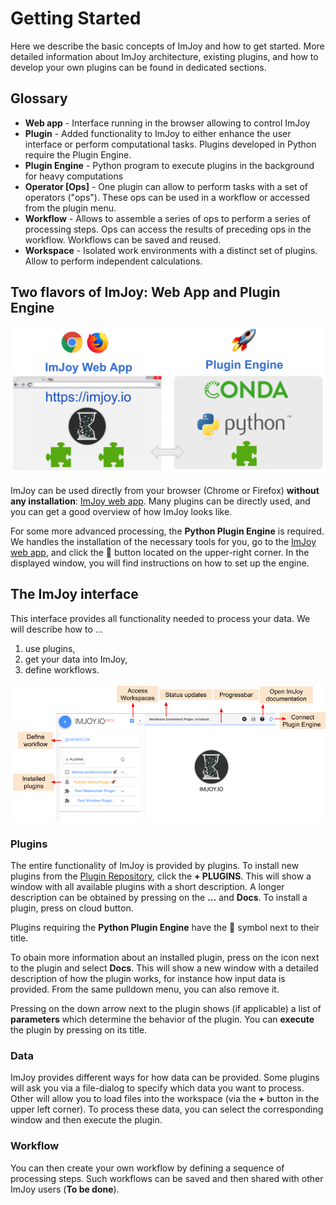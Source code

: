 # Getting Started

Here we describe the basic concepts of ImJoy and how to get started. More detailed
information about ImJoy architecture, existing plugins, and how to develop your own
plugins can be found in dedicated sections.

##  Glossary
* **Web app** - Interface running in the browser allowing to control ImJoy   
* **Plugin** - Added functionality to ImJoy to either enhance the user interface or perform computational tasks. Plugins developed in Python require the Plugin Engine.
* **Plugin Engine** - Python program to execute plugins in the background for heavy computations
* **Operator [Ops]** - One plugin can allow to perform tasks with a set of operators ("ops"). These ops can be used in a workflow or accessed from the plugin menu.
* **Workflow** - Allows to assemble a series of ops to perform a series of processing steps. Ops can access the results of preceding ops in the workflow. Workflows can be saved and reused.
* **Workspace** - Isolated work environments with a distinct set of plugins. Allow to perform independent calculations. 

##  Two flavors of ImJoy: Web App and Plugin Engine

<img src="./asserts/imjoy-webapp-engine.png" width="800px"></img>

ImJoy can be used  directly from your browser (Chrome or Firefox) **without any installation**: [ImJoy web app](https://imjoy.io/#/app). Many plugins can be
directly used, and you can get a good overview of how ImJoy looks like.

For some more advanced processing, the **Python Plugin Engine**  is required.
We handles the installation of the necessary tools for you, go to the [ImJoy web app](https://imjoy.io/#/app), and click the 🚀 button located on the upper-right corner.
In the displayed window, you will find instructions on how to set up the engine.

##  The ImJoy interface
This interface provides all functionality needed to process your data. We will
describe how to ...
1. use plugins,
2. get your data into ImJoy,
3. define workflows.

<img src="./asserts/imjoy-interface.png" width="800px"></img>

### Plugins
The entire functionality of ImJoy is provided by plugins. To install new plugins from the [Plugin Repository](https://github.com/oeway/ImJoy-Plugins), click the **+ PLUGINS**. This will show a window with all available plugins with a short description. A longer description can be
obtained by pressing on the **...** and **Docs**. To install a plugin, press on cloud button.

Plugins requiring the **Python Plugin Engine** have the 🚀 symbol next to their title.

To obain more information about an installed plugin, press on the icon next to
the plugin and select **Docs**. This will show a new window with a detailed
description of how the plugin works, for instance how input data
is provided. From the same pulldown menu, you can also remove it.

Pressing on the down arrow next to the plugin shows (if applicable) a list of
**parameters** which determine the behavior of the plugin. You can **execute**
the plugin by pressing on its title.

### Data
ImJoy provides different ways for how data can be provided. Some plugins will
ask you via a file-dialog to specify which data you want to process. Other will
allow you to load files into the workspace (via the **+** button in the upper
left corner). To process these data, you can select the corresponding window and
then execute the plugin.

### Workflow
You can then create your own workflow by defining a sequence of processing steps.
Such workflows can be saved and then shared with other ImJoy users (**To be done**).
